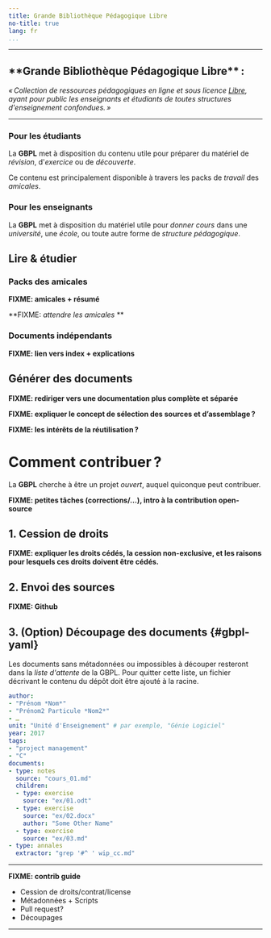 ```yaml
---
title: Grande Bibliothèque Pédagogique Libre
no-title: true
lang: fr
...
```


<section id="screen-1" class="screen screenlike">

---

<!-- # breaks pandoc's sections calculations -->
<h1>**Grande Bibliothèque Pédagogique Libre** :</h1>

<div class="row">
<span class="fa fa-book"></span>

<i>« *Collection* de *ressources pédagogiques* en ligne et sous licence [Libre](), ayant pour public les *enseignants* et *étudiants* de toutes structures d'enseignement confondues. »</i>

</div>

---

</section>

<section id="public" class="row">

<section>
<h1>Pour les étudiants</h1>

La **GBPL** met à disposition du contenu utile pour préparer du matériel de *révision*, d'*exercice* ou de *découverte*.

Ce contenu est principalement disponible à travers les packs de *travail* des *amicales*.

</section>

<section>
<h1>Pour les enseignants</h1>

La **GBPL** met à disposition du matériel utile pour *donner cours* dans une *université*, une *école*, ou toute autre forme de *structure pédagogique*.
</section>

</section>

<section class="row">

## Lire & étudier

### Packs des amicales

<span class="fa fa-book fa-3x"/>

**FIXME: amicales + résumé**

**FIXME: *attendre les amicales* **

### Documents indépendants

<span class="fa fa-files-o fa-3x"/> 

**FIXME: lien vers index + explications**

## Générer des documents

**FIXME: rediriger vers une documentation plus complète et séparée**

**FIXME: expliquer le concept de sélection des sources et d’assemblage ?**

**FIXME: les intérêts de la réutilisation ?**

</section>

# Comment contribuer ?

La **GBPL** cherche à être un projet *ouvert*, auquel quiconque peut contribuer.

**FIXME: petites tâches (corrections/…), intro à la contribution open-source**

## 1. Cession de droits

**FIXME: expliquer les droits cédés, la cession non-exclusive, et les raisons pour lesquels ces droits doivent être cédés.**

## 2. Envoi des sources

**FIXME: Github**

## 3. (Option) Découpage des documents {#gbpl-yaml}

Les documents sans métadonnées ou impossibles à découper resteront dans la *liste d'attente* de la GBPL.
Pour quitter cette liste, un fichier décrivant le contenu du dépôt doit être ajouté à la racine.

```YAML
author:
- "Prénom *Nom*"
- "Prénom2 Particule *Nom2*"
- …
unit: "Unité d'Enseignement" # par exemple, "Génie Logiciel"
year: 2017
tags:
- "project management"
- "C"
documents:
- type: notes
  source: "cours_01.md"
  children:
  - type: exercise
    source: "ex/01.odt"
  - type: exercise
    source: "ex/02.docx"
	author: "Some Other Name"
  - type: exercise
    source: "ex/03.md"
- type: annales
  extractor: "grep '#^ ' wip_cc.md"
```

---

**FIXME: contrib guide**

- Cession de droits/contrat/license
- Métadonnées + Scripts
- Pull request?
- Découpages

---
